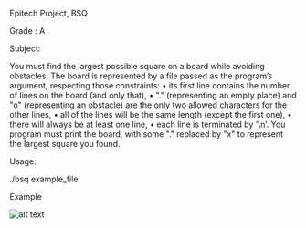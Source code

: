Epitech Project, BSQ

Grade : A

Subject:

You must find the largest possible square on a board while avoiding obstacles.
The board is represented by a file passed as the program’s argument, respecting those constraints:
• its first line contains the number of lines on the board (and only that),
• "." (representing an empty place) and "o" (representing an obstacle) are the only two allowed characters for the
other lines,
• all of the lines will be the same length (except the first one),
• there will always be at least one line,
• each line is terminated by ’\n’.
You program must print the board, with some "." replaced by "x" to represent the largest square you found.

Usage:

./bsq example_file

Example


![alt text](https://raw.githubusercontent.com/alexandre10044/BSQ/master/example.png)